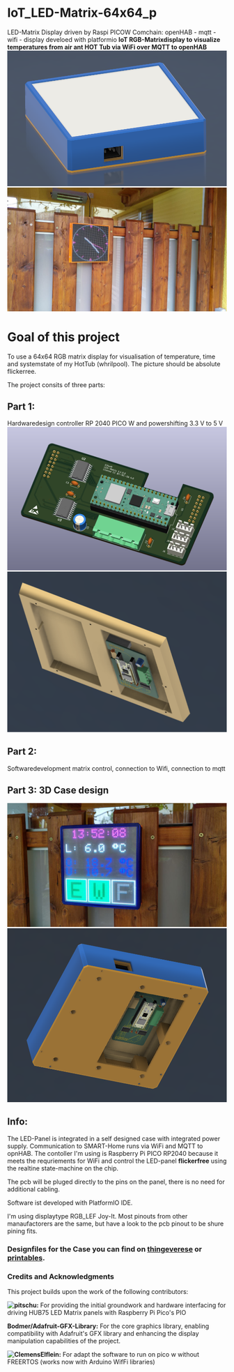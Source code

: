 
# IoT_LED-Matrix-64x64_p
LED-Matrix Display driven by Raspi PICOW  Comchain: openHAB - mqtt - wifi - display develoed with platformio
**IoT RGB-Matrixdisplay to visualize temperatures from air ant HOT Tub via WiFi over MQTT to openHAB**
![](https://github.com/ene9ba/IoT_LED-Matrix-64x64_p/blob/main/Doc/Screenshot%202024-04-04%20214645.png)
![](https://github.com/ene9ba/IoT_LED-Matrix-64x64_p/blob/main/Doc/photo_2024-04-16_13-58-31.jpg)
# Goal of this project
To use a 64x64 RGB matrix display for visualisation of temperature, time and systemstate of my HotTub (whrilpool).
The picture should be absolute flickerree.

The project consits of three parts:

## Part 1: 
Hardwaredesign controller RP 2040 PICO W and powershifting 3.3 V to 5 V 
![](https://github.com/ene9ba/IoT_LED-Matrix-64x64_p/blob/main/Doc/Screenshot%202024-04-16%20175854.png)
![](https://github.com/ene9ba/IoT_LED-Matrix-64x64_p/blob/main/Doc/Screenshot%202024-04-16%20175725.png)
## Part 2: 
Softwaredevelopment matrix control, connection to Wifi, connection to mqtt 

## Part 3: 3D Case design
![](https://github.com/ene9ba/IoT_LED-Matrix-64x64_p/blob/main/Doc/photo_2024-04-16_13-59-08.jpg)
![](https://github.com/ene9ba/IoT_LED-Matrix-64x64_p/blob/main/Doc/Screenshot%202024-04-04%20214609.png)
## Info:
The LED-Panel is integrated in a self designed case with integrated power supply. Communication to SMART-Home runs via WiFi and MQTT to opnHAB.
The contoller I'm using is Raspberry Pi PICO RP2040 because it meets the requriements for WiFi and control the LED-panel **flickerfree** using the realtine state-machine on the chip.

The pcb will be pluged directly to the pins on the panel, there is no need for additional cabling.

Software ist developed with PlatformIO IDE.

I'm using displaytype RGB_LEF Joy-It. Most pinouts from other manaufactorers are the same, but have a look to the pcb pinout to be shure pining fits.

### Designfiles for the Case you can find on [thingeverese]() or [printables]().

### Credits and Acknowledgments
This project builds upon the work of the following contributors:

**![pitschu](https://github.com/pitschu/RP2040matrix-v2):** For providing the initial groundwork and hardware interfacing for driving HUB75 LED Matrix panels with Raspberry Pi Pico's PIO

**Bodmer/Adafruit-GFX-Library:** For the core graphics library, enabling compatibility with Adafruit's GFX library and enhancing the display manipulation capabilities of the project.

**![ClemensElflein](https://github.com/ClemensElflein/RP2040Matrix):** For adapt the software to run on pico w without FREERTOS (works now with Arduino WifFi libraries) 

